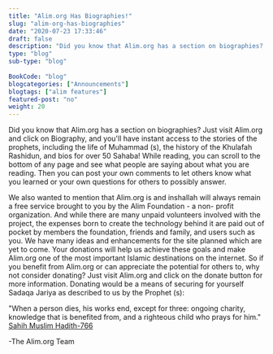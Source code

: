 ```yaml
--- 
title: "Alim.org Has Biographies!" 
slug: "alim-org-has-biographies"
date: "2020-07-23 17:33:46" 
draft: false 
description: "Did you know that Alim.org has a section on biographies?  Just visit Alim.org and click on History."
type: "blog" 
sub-type: "blog" 
 
BookCode: "blog"
blogcategories: ["Announcements"]
blogtags: ["alim features"]
featured-post: "no"
weight:	20 
---  
```

 Did you know that Alim.org has a section on biographies?  Just visit Alim.org and click on Biography, and you'll have instant access to the stories of the prophets, including the life of Muhammad (s), the history of the Khulafah Rashidun, and bios for over 50 Sahaba! While reading, you can scroll to the bottom of any page and see what people are saying about what you are reading.   Then you can post your own comments to let others know what you learned or your own questions for others to possibly answer. 

We also wanted to mention that Alim.org is and inshallah will always remain a free service brought to you by the Alim Foundation - a non- profit organization.  And while there are many unpaid volunteers involved with the project, the expenses born to create the technology behind it are paid out of pocket by members the foundation, friends and family, and users such as you.  We have many ideas and enhancements for the site planned which are yet to come. Your donations will help us achieve these goals and make Alim.org one of the most important Islamic destinations on the internet.  So if you benefit from Alim.org or can appreciate the potential for others to, why not consider donating?  Just visit Alim.org and click on the donate button for more information. Donating would be a means of securing for yourself Sadaqa Jariya as described to us by the Prophet (s): 

"When a person dies, his works end, except for three: ongoing charity, knowledge that is benefited from, and a righteous child who prays for him." 
<a href="/hadith/sahih-muslim/766/">Sahih Muslim Hadith-766</a> 

-The Alim.org Team 